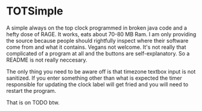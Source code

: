 # TOTSimple
A simple always on the top clock programmed in broken java code and a hefty dose of RAGE. It works, eats about 70-80 MB Ram. I am only providing the source because people should rightfully inspect where their software come from and what it contains. Vegans not welcome.
It's not really that complicated of a program at all and the buttons are self-explanatory. So a README
is not really neccesary.

The only thing you need to be aware off is that timezone textbox input is not sanitized. If you enter 
something other than what is expected the timer responsible for updating the clock label will get fried
and you will need to restart the program.

That is on TODO btw.
